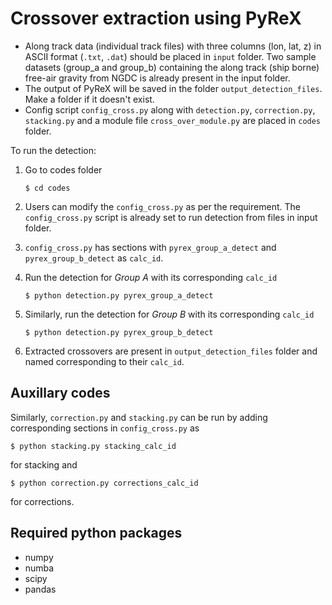 


# Crossover extraction using PyReX

- Along track data (individual track files) with three columns (lon, lat, z) in ASCII format (`.txt`, `.dat`) should be placed in `input` folder. Two sample datasets (group_a and group_b) containing the along track (ship borne) free-air gravity from NGDC is already present in the input folder.
- The output of PyReX will be saved in the folder `output_detection_files`. Make a folder if it doesn't exist.
- Config script `config_cross.py` along with `detection.py`, `correction.py`, `stacking.py` and a module file `cross_over_module.py` are placed in `codes` folder.

To run the detection:

1) Go to codes folder
	```
	$ cd codes
	```
2) Users can modify the `config_cross.py` as per the requirement. The `config_cross.py` script is already set to run detection from files in input folder. 

3) `config_cross.py` has sections with `pyrex_group_a_detect` and `pyrex_group_b_detect` as `calc_id`.

4) Run the detection for *Group A* with its corresponding `calc_id`
	```
	$ python detection.py pyrex_group_a_detect
	```

5) Similarly, run the detection for *Group B* with its corresponding `calc_id`
	```
	$ python detection.py pyrex_group_b_detect
	```

6) Extracted crossovers are present in `output_detection_files` folder and named corresponding to their `calc_id`.


## Auxillary codes

Similarly, `correction.py` and `stacking.py` can be run by adding corresponding sections in `config_cross.py` as 
```
$ python stacking.py stacking_calc_id
```
for stacking and
```
$ python correction.py corrections_calc_id
```
for corrections.


## Required python packages
- numpy
- numba
- scipy
- pandas
